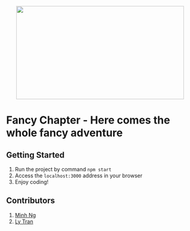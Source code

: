 <p align="center"><img src="https://i.ibb.co/C1cs1rc/image.png" width="450" height="250" /></p>

# Fancy Chapter - Here comes the whole fancy adventure

## Getting Started

1. Run the project by command `npm start`
2. Access the `localhost:3000` address in your browser
3. Enjoy coding!

## Contributors

1. [Minh Ng](https://github.com/bietdoikiem)
2. [Ly Tran](https://github.com/iamthaoly)
